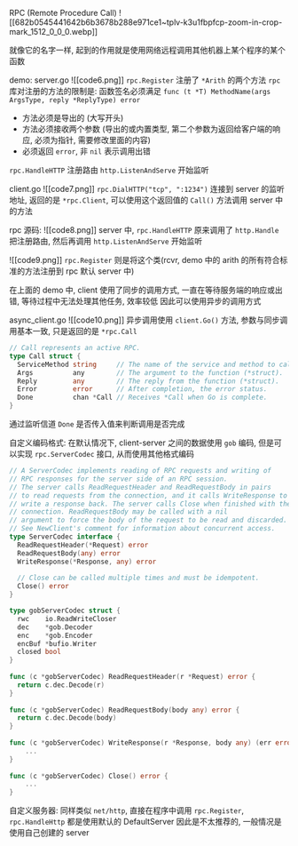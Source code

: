RPC (Remote Procedure Call)
![[682b0545441642b6b3678b288e971ce1~tplv-k3u1fbpfcp-zoom-in-crop-mark_1512_0_0_0.webp]]

就像它的名字一样, 起到的作用就是使用网络远程调用其他机器上某个程序的某个函数

demo:
server.go
![[code6.png]]
`rpc.Register` 注册了 `*Arith` 的两个方法
`rpc` 库对注册的方法的限制是: 函数签名必须满足 `func (t *T) MethodName(args ArgsType, reply *ReplyType) error`
- 方法必须是导出的 (大写开头)
- 方法必须接收两个参数 (导出的或内置类型, 第二个参数为返回给客户端的响应, 必须为指针, 需要修改里面的内容)
- 必须返回 `error`, 非 `nil` 表示调用出错

`rpc.HandleHTTP` 注册路由
`http.ListenAndServe` 开始监听


client.go
![[code7.png]]
`rpc.DialHTTP("tcp", ":1234")` 连接到 server 的监听地址, 返回的是 `*rpc.Client`, 可以使用这个返回值的 `Call()` 方法调用 server 中的方法


rpc 源码:
![[code8.png]]
server 中, `rpc.HandleHTTP` 原来调用了 `http.Handle` 把注册路由,
然后再调用 `http.ListenAndServe` 开始监听

![[code9.png]]
`rpc.Register` 则是将这个类(rcvr, demo 中的 arith 的所有符合标准的方法注册到 rpc 默认 server 中)


在上面的 demo 中, client 使用了同步的调用方式, 一直在等待服务端的响应或出错, 等待过程中无法处理其他任务, 效率较低
因此可以使用异步的调用方式

async_client.go
![[code10.png]]
异步调用使用 `client.Go()` 方法, 参数与同步调用基本一致, 只是返回的是 `*rpc.Call`
```go
// Call represents an active RPC.
type Call struct {
  ServiceMethod string     // The name of the service and method to call.
  Args          any        // The argument to the function (*struct).
  Reply         any        // The reply from the function (*struct).
  Error         error      // After completion, the error status.
  Done          chan *Call // Receives *Call when Go is complete.
}
```
通过监听信道 `Done` 是否传入值来判断调用是否完成


自定义编码格式:
在默认情况下, client-server 之间的数据使用 `gob` 编码, 但是可以实现 `rpc.ServerCodec` 接口, 从而使用其他格式编码
```go
// A ServerCodec implements reading of RPC requests and writing of
// RPC responses for the server side of an RPC session.
// The server calls ReadRequestHeader and ReadRequestBody in pairs
// to read requests from the connection, and it calls WriteResponse to
// write a response back. The server calls Close when finished with the
// connection. ReadRequestBody may be called with a nil
// argument to force the body of the request to be read and discarded.
// See NewClient's comment for information about concurrent access.
type ServerCodec interface {
  ReadRequestHeader(*Request) error
  ReadRequestBody(any) error
  WriteResponse(*Response, any) error
  
  // Close can be called multiple times and must be idempotent.
  Close() error
}

type gobServerCodec struct {
  rwc    io.ReadWriteCloser
  dec    *gob.Decoder
  enc    *gob.Encoder
  encBuf *bufio.Writer
  closed bool
}
  
func (c *gobServerCodec) ReadRequestHeader(r *Request) error {
  return c.dec.Decode(r)
}
  
func (c *gobServerCodec) ReadRequestBody(body any) error {
  return c.dec.Decode(body)
}
  
func (c *gobServerCodec) WriteResponse(r *Response, body any) (err error) {
	...
}
  
func (c *gobServerCodec) Close() error {
	...
}
```


自定义服务器:
同样类似 `net/http`, 直接在程序中调用 `rpc.Register`, `rpc.HandleHttp` 都是使用默认的 DefaultServer
因此是不太推荐的, 一般情况是使用自己创建的 server
